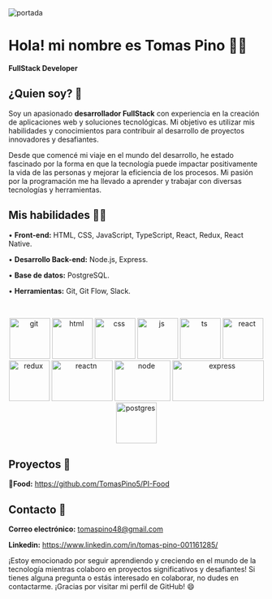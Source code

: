 <img src='https://document-export.canva.com/63LU0/DAFtET63LU0/5/thumbnail/0001.png?X-Amz-Algorithm=AWS4-HMAC-SHA256&X-Amz-Credential=AKIAQYCGKMUHWDTJW6UD%2F20230830%2Fus-east-1%2Fs3%2Faws4_request&X-Amz-Date=20230830T212928Z&X-Amz-Expires=21771&X-Amz-Signature=c5e56821f499df36122a33afb1111adcae5347f473e632761b88fc7ff782abf4&X-Amz-SignedHeaders=host&response-expires=Thu%2C%2031%20Aug%202023%2003%3A32%3A19%20GMT' alt='portada'/>

# Hola! mi nombre es Tomas Pino 👨‍💻
**FullStack Developer**

## ¿Quien soy? 🎸
Soy un apasionado **desarrollador FullStack** con experiencia en la creación de aplicaciones web y soluciones tecnológicas. Mi objetivo es utilizar mis habilidades y conocimientos para contribuir al desarrollo de proyectos innovadores y desafiantes.

Desde que comencé mi viaje en el mundo del desarrollo, he estado fascinado por la forma en que la tecnología puede impactar positivamente la vida de las personas y mejorar la eficiencia de los procesos. Mi pasión por la programación me ha llevado a aprender y trabajar con diversas tecnologías y herramientas.

## Mis habilidades 🦸‍♂️
• **Front-end:** HTML, CSS, JavaScript, TypeScript, React, Redux, React Native.

• **Desarrollo Back-end:** Node.js, Express.

• **Base de datos:** PostgreSQL.

• **Herramientas:** Git, Git Flow, Slack.

<br/>
<p align="center">
   <img src='https://victorroblesweb.es/wp-content/uploads/2018/04/git.png' alt='git' width="80px" height="80px"/>
   <img src='https://upload.wikimedia.org/wikipedia/commons/thumb/6/61/HTML5_logo_and_wordmark.svg/200px-HTML5_logo_and_wordmark.svg.png' alt='html' width="80px" height="80px"/>
   <img src='https://upload.wikimedia.org/wikipedia/commons/thumb/6/62/CSS3_logo.svg/800px-CSS3_logo.svg.png' alt='css' width="80px" height="80px"/>
   <img src='https://upload.wikimedia.org/wikipedia/commons/thumb/9/99/Unofficial_JavaScript_logo_2.svg/1200px-Unofficial_JavaScript_logo_2.svg.png' alt='js' width="80px" height="80px"/>
   <img src='https://upload.wikimedia.org/wikipedia/commons/4/4c/Typescript_logo_2020.svg' alt='ts' width="80px" height="80px"/>
   <img src='https://upload.wikimedia.org/wikipedia/commons/thumb/4/47/React.svg/1200px-React.svg.png' alt='react' width="80px" height="80px"/>
   <img src='https://everyday.codes/wp-content/uploads/2020/01/0-U2DmhXYumRyXH6X1.png' alt='redux' width="80px" height="80px"/>
    <img src='https://www.datocms-assets.com/45470/1631026680-logo-react-native.png' alt='reactn' width="120px" height="80px"/>
   <img src='https://upload.wikimedia.org/wikipedia/commons/thumb/d/d9/Node.js_logo.svg/1200px-Node.js_logo.svg.png' alt='node' width="110px" height="80px"/>
   <img src='https://kinsta.com/wp-content/uploads/2022/04/express-1.png' alt='express' width="180px" height="80px"/>
   <img src='https://upload.wikimedia.org/wikipedia/commons/thumb/2/29/Postgresql_elephant.svg/1200px-Postgresql_elephant.svg.png' alt='postgres' width="80px" height="80px"/>
</p>

## Proyectos 🧪
**🌮Food:** https://github.com/TomasPino5/PI-Food

## Contacto 📧
**Correo electrónico:** tomaspino48@gmail.com

**Linkedin:** https://www.linkedin.com/in/tomas-pino-001161285/

¡Estoy emocionado por seguir aprendiendo y creciendo en el mundo de la tecnología mientras colaboro en proyectos significativos y desafiantes! Si tienes alguna pregunta o estás interesado en colaborar, no dudes en contactarme. ¡Gracias por visitar mi perfil de GitHub! 😄

